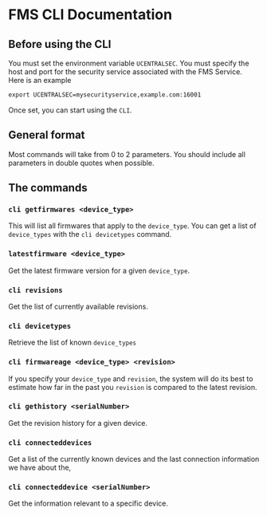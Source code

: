# FMS CLI Documentation

## Before using the CLI
You must set the environment variable `UCENTRALSEC`. You must specify the host and port for the security service 
associated with the FMS Service. Here is an example
```csh
export UCENTRALSEC=mysecurityservice,example.com:16001
```
Once set, you can start using the `CLI`.

## General format
Most commands will take from 0 to 2 parameters. You should include all parameters in double quotes when possible.

## The commands

### `cli getfirmwares <device_type>`
This will list all firmwares that apply to the `device_type`. You can get a list of `device_types` with the `cli devicetypes` command.

### `latestfirmware <device_type>`
Get the latest firmware version for a given `device_type`.

### `cli revisions`
Get the list of currently available revisions.

### `cli devicetypes`
Retrieve the list of known `device_types`

### `cli firmwareage <device_type> <revision>`
If you specify your `device_type` and `revision`, the system will do its best to estimate how 
far in the past you `revision` is compared to the latest revision.

### `cli gethistory <serialNumber>`
Get the revision history for a given device.

### `cli connecteddevices`
Get a list of the currently known devices and the last connection information we have about the,

### `cli connecteddevice <serialNumber>`
Get the information relevant to a specific device.
